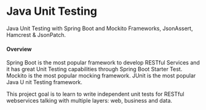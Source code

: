 # Java Unit Testing

Java Unit Testing with Spring Boot and Mockito Frameworks,
JsonAssert, Hamcrest & JsonPatch.

#### Overview
Spring Boot is the most popular framework to develop
RESTful Services and it has great Unit Testing capabilities
through Spring Boot Starter Test. Mockito is the most popular
mocking framework. JUnit is the most popular Java U nit Testing framework.

This project goal is to learn to write independent unit tests for 
RESTful webservices talking with multiple layers: web, business and data. 
